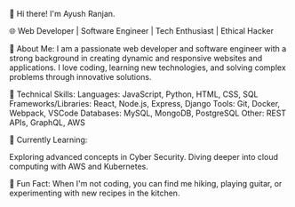 👋 Hi there! I'm Ayush Ranjan.

🌐 Web Developer | Software Engineer | Tech Enthusiast | Ethical Hacker

🚀 About Me:
I am a passionate web developer and software engineer with a strong background in creating dynamic and responsive websites and applications. I love coding,
learning new technologies, and solving complex problems through innovative solutions.

🔧 Technical Skills:
Languages: JavaScript, Python, HTML, CSS, SQL
Frameworks/Libraries: React, Node.js, Express, Django
Tools: Git, Docker, Webpack, VSCode
Databases: MySQL, MongoDB, PostgreSQL
Other: REST APIs, GraphQL, AWS

🌱 Currently Learning:

Exploring advanced concepts in Cyber Security.
Diving deeper into cloud computing with AWS and Kubernetes.

🌟 Fun Fact:
When I'm not coding, you can find me hiking, playing guitar, or experimenting with new recipes in the kitchen.

